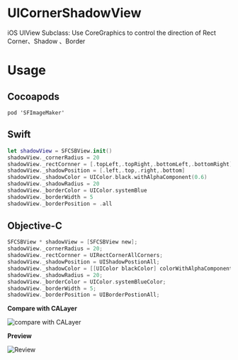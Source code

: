 # UICornerShadowView
iOS UIView Subclass: Use CoreGraphics to control the direction of Rect Corner、Shadow 、Border
# Usage
## Cocoapods
```
pod 'SFImageMaker'
```
## Swift
```swift
let shadowView = SFCSBView.init()
shadowView._cornerRadius = 20
shadowView._rectCornner = [.topLeft,.topRight,.bottomLeft,.bottomRight]
shadowView._shadowPosition = [.left,.top,.right,.bottom]
shadowView._shadowColor = UIColor.black.withAlphaComponent(0.6)
shadowView._shadowRadius = 20
shadowView._borderColor = UIColor.systemBlue
shadowView._borderWidth = 5
shadowView._borderPosition = .all

```

## Objective-C
```objective-c
SFCSBView * shadowView = [SFCSBView new];
shadowView._cornerRadius = 20;
shadowView._rectCornner = UIRectCornerAllCorners;
shadowView._shadowPosition = UIShadowPostionAll;
shadowView._shadowColor = [[UIColor blackColor] colorWithAlphaComponent:0.6];
shadowView._shadowRadius = 20;
shadowView._borderColor = UIColor.systemBlueColor;
shadowView._borderWidth = 5;
shadowView._borderPosition = UIBorderPostionAll;
```

**Compare with CALayer**

![compare with CALayer](https://user-gold-cdn.xitu.io/2020/2/12/1703a1d3defd6b75?imageslim)

**Preview**

![Review](https://user-gold-cdn.xitu.io/2020/2/13/1703a26ff78b7732?imageslim)

~~~

~~~
